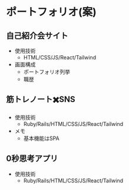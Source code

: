 # ポートフォリオ(案)

## 自己紹介会サイト
- 使用技術
  - HTML/CSS/JS/React/Tailwind
- 画面構成
  - ポートフォリオ列挙
  - 職歴

## 筋トレノート✖️SNS
- 使用技術
  - Ruby/Rails/HTML/CSS/JS/React/Tailwind
- メモ
  - 基本機能はSPA

## 0秒思考アプリ
- 使用技術
  - Ruby/Rails/HTML/CSS/JS/React/Tailwind